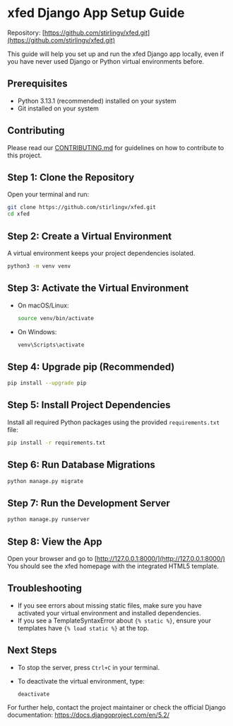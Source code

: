 # xfed Django App Setup Guide

Repository: [https://github.com/stirlingv/xfed.git](https://github.com/stirlingv/xfed.git)

This guide will help you set up and run the xfed Django app locally, even if you have never used Django or Python virtual environments before.

## Prerequisites

- Python 3.13.1 (recommended) installed on your system
- Git installed on your system

## Contributing

Please read our [CONTRIBUTING.md](CONTRIBUTING.md) for guidelines on how to contribute to this project.

## Step 1: Clone the Repository

Open your terminal and run:

```sh
git clone https://github.com/stirlingv/xfed.git
cd xfed
```

## Step 2: Create a Virtual Environment

A virtual environment keeps your project dependencies isolated.

```sh
python3 -m venv venv
```

## Step 3: Activate the Virtual Environment

- On macOS/Linux:

  ```sh
  source venv/bin/activate
  ```

- On Windows:

  ```sh
  venv\Scripts\activate
  ```

## Step 4: Upgrade pip (Recommended)

```sh
pip install --upgrade pip
```

## Step 5: Install Project Dependencies

Install all required Python packages using the provided `requirements.txt` file:

```sh
pip install -r requirements.txt
```

## Step 6: Run Database Migrations

```sh
python manage.py migrate
```

## Step 7: Run the Development Server

```sh
python manage.py runserver
```

## Step 8: View the App

Open your browser and go to [http://127.0.0.1:8000/](http://127.0.0.1:8000/)
You should see the xfed homepage with the integrated HTML5 template.

## Troubleshooting

- If you see errors about missing static files, make sure you have activated your virtual environment and installed dependencies.
- If you see a TemplateSyntaxError about `{% static %}`, ensure your templates have `{% load static %}` at the top.

## Next Steps

- To stop the server, press `Ctrl+C` in your terminal.
- To deactivate the virtual environment, type:

  ```sh
  deactivate
  ```

For further help, contact the project maintainer or check the official Django documentation: <https://docs.djangoproject.com/en/5.2/>
